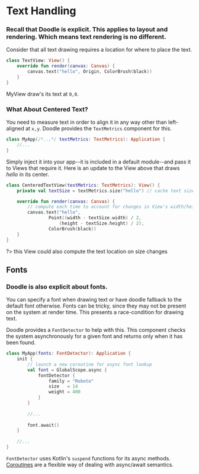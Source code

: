# Text Handling

### Recall that Doodle is explicit. This applies to layout and rendering. Which means text rendering is no different.

Consider that all text drawing requires a location for where to place the text.

```kotlin
class TextView: View() {
    override fun render(canvas: Canvas) {
        canvas.text("hello", Origin, ColorBrush(black))
    }
}
```

MyView draw's its text at `0,0`.

### What About Centered Text?

You need to measure text in order to align it in any way other than left-aligned at `x,y`. Doodle provides
the `TextMetrics` component for this.

```kotlin
class MyApp(/*..,*/ textMetrics: TextMetrics): Application {
    //...
}
```

Simply inject it into your app--it is included in a default module--and pass it to Views that require it.
Here is an update to the View above that draws _hello_ in its center.

```kotlin
class CenteredTextView(textMetrics: TextMetrics): View() {
    private val textSize = textMetrics.size("hello") // cache text size

    override fun render(canvas: Canvas) {
        // compute each time to account for changes in View's width/height
        canvas.text("hello",
                Point((width - textSize.width) / 2,
                    (height - textSize.height) / 2),
                ColorBrush(black))
    }
}
```
?> this View could also compute the text location on size changes

## Fonts

### Doodle is also explicit about fonts.

You can specify a font when drawing text or have doodle fallback to the default font otherwise. Fonts can be tricky, since
they may not be present on the system at render time. This presents a race-condition for drawing text.

Doodle provides a `FontDetector` to help with this. This component checks the system asynchronously for a given font and returns
only when it has been found.

```kotlin
class MyApp(fonts: FontDetector): Application {
    init {
        // launch a new coroutine for async font lookup
        val font = GlobalScope.async {
            fontDetector {
                family = "Roboto"
                size   = 14
                weight = 400
            }
        }
        
        //...
        
        font.await()
    }
    
    //...
}
```

`FontDetector` uses Kotlin's `suspend` functions for its async methods. [Coroutines](https://kotlinlang.org/docs/reference/coroutines-overview.html)
are a flexible way of dealing with async/await semantics.